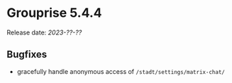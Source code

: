 # Grouprise 5.4.4

Release date: *2023-??-??*


## Bugfixes

* gracefully handle anonymous access of `/stadt/settings/matrix-chat/`
